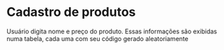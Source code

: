 # Cadastro de produtos
 Usuário digita nome e preço do produto. Essas informações são exibidas numa tabela, cada uma com seu código gerado aleatoriamente
